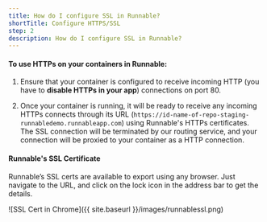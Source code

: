 ```yaml
---
title: How do I configure SSL in Runnable?
shortTitle: Configure HTTPS/SSL
step: 2
description: How do I configure SSL in Runnable?
---
```


#### To use HTTPs on your containers in Runnable:
1. Ensure that your container is configured to receive incoming HTTP (you have to **disable HTTPs in your app**) connections on port 80. 

2. Once your container is running, it will be ready to receive any incoming HTTPs connects through its URL (```https://id-name-of-repo-staging-runnabledemo.runnableapp.com```) using Runnable's HTTPs certificates. The SSL connection will be terminated by our routing service, and your connection will be proxied to your container as a HTTP connection.

#### Runnable's SSL Certificate
Runnable’s SSL certs are available to export using any browser. Just navigate to the URL, and click on the lock icon in the address bar to get the details.

 ![SSL Cert in Chrome]({{ site.baseurl }}/images/runnablessl.png)

